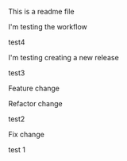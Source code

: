 This is a readme file

I'm testing the workflow

test4

I'm testing creating a new release

test3

Feature change

Refactor change

test2

Fix change

test 1
